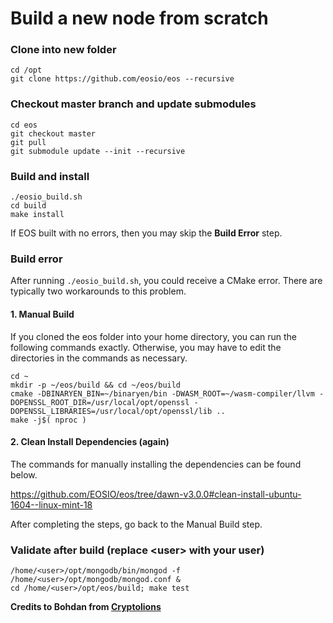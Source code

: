 # Build a new node from scratch

### Clone into new folder
```shell
cd /opt
git clone https://github.com/eosio/eos --recursive
```

### Checkout master branch and update submodules
```shell
cd eos
git checkout master
git pull
git submodule update --init --recursive
```

### Build and install
```shell
./eosio_build.sh
cd build
make install
```

If EOS built with no errors, then you may skip the **Build Error** step.

### Build error

After running `./eosio_build.sh`, you could receive a CMake error. There are typically two workarounds to this problem.

#### 1. Manual Build

If you cloned the eos folder into your home directory, you can run the following commands exactly. Otherwise, you may have to edit the directories in the commands as necessary.

```
cd ~
mkdir -p ~/eos/build && cd ~/eos/build
cmake -DBINARYEN_BIN=~/binaryen/bin -DWASM_ROOT=~/wasm-compiler/llvm -DOPENSSL_ROOT_DIR=/usr/local/opt/openssl -DOPENSSL_LIBRARIES=/usr/local/opt/openssl/lib ..
make -j$( nproc )
```

#### 2. Clean Install Dependencies (again)

The commands for manually installing the dependencies can be found below.

https://github.com/EOSIO/eos/tree/dawn-v3.0.0#clean-install-ubuntu-1604--linux-mint-18

After completing the steps, go back to the Manual Build step.

### Validate after build (replace \<user> with your user)
```shell
/home/<user>/opt/mongodb/bin/mongod -f /home/<user>/opt/mongodb/mongod.conf &
cd /home/<user>/opt/eos/build; make test
```

**Credits to Bohdan from [Cryptolions][f51cb96f]**

[f51cb96f]: http://cryptolions.io/ "Website"
